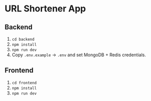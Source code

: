 # URL Shortener App

## Backend
1. `cd backend`
2. `npm install`
3. `npm run dev`
4. Copy `.env.example` → `.env` and set MongoDB + Redis credentials.

## Frontend
1. `cd frontend`
2. `npm install`
3. `npm run dev`
